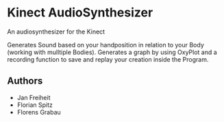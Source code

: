 # Kinect AudioSynthesizer

An audiosynthesizer for the Kinect

Generates Sound based on your handposition in relation to your Body (working with mulltiple Bodies).
Generates a graph by using OxyPlot and a recording function to save and replay your creation inside the Program.

## Authors

* Jan Freiheit
* Florian Spitz
* Florens Grabau

